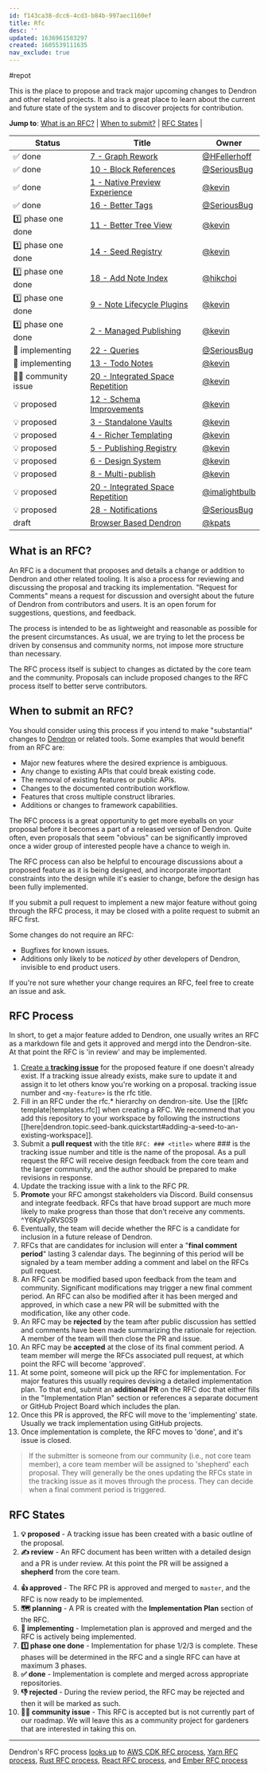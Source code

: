 ```yaml
---
id: f143ca38-dcc6-4cd3-b84b-997aec1160ef
title: Rfc
desc: ''
updated: 1636961583297
created: 1605539111635
nav_exclude: true
---
```


#repot

This is the place to propose and track major upcoming changes to Dendron and
other related projects. It also is a great place to learn about the current and
future state of the system and to discover projects for contribution.

[dendron]: https://github.com/dendronhq/dendron

**Jump to**: [What is an RFC?](#what-is-an-rfc) |
[When to submit?](#when-to-submit-an-rfc) | [RFC States](#rfc-states) |

<!--BEGIN_TABLE-->

| Status                | Title                                                                                                    | Owner                                            |
| --------------------- | -------------------------------------------------------------------------------------------------------- | ------------------------------------------------ |
| ✅ done               | [7 - Graph Rework](https://wiki.dendron.so/notes/c998c642-a748-4f77-9285-cfec35330251.html)              | [@HFellerhoff](https://github.com/hfellerhoff)   |
| ✅ done               | [10 - Block References](https://wiki.dendron.so/notes/95f7193b-9940-42ba-841f-3e2a4d937ba3.html)         | [@SeriousBug](https://github.com/SeriousBug)     |
| ✅ done               | [1 - Native Preview Experience](https://wiki.dendron.so/notes/17c61d62-f92e-4002-b8fe-9c05686e4bf9.html) | [@kevin](https://github.com/kevinslin)           |
| ✅ done               | [16 - Better Tags](https://wiki.dendron.so/notes/NT1cFX6DRkTnzcWwduj2I.html)                             | [@SeriousBug](https://github.com/SeriousBug)     |
| 1️⃣ phase one done     | [11 - Better Tree View](https://wiki.dendron.so/notes/ba8cf4c5-6254-4eca-8072-8001ca5afda7.html)         | [@kevin](https://github.com/kevinslin)           |
| 1️⃣ phase one done     | [14 - Seed Registry](https://wiki.dendron.so/notes/4039fc46-06b2-4f83-b817-fc490bafbcb3.html)            | [@kevin](https://github.com/kevinslin)           |
| 1️⃣ phase one done     | [18 - Add Note Index](https://wiki.dendron.so/notes/6TOh3VApIUfap7c3.html)                               | [@hikchoi](https://github.com/cerebrarium)       |
| 1️⃣ phase one done     | [9 - Note Lifecycle Plugins](https://wiki.dendron.so/notes/d2f8fe67-36c7-4600-b745-c22bdcb5b2cf.html)    | [@kevin](https://github.com/kevinslin)           |
| 1️⃣ phase one done     | [2 - Managed Publishing](https://wiki.dendron.so/notes/ae4a0c98-e2ea-47e0-8a20-016eba3424be.html)        | [@kevin](https://github.com/kevinslin)           |
| 👷 implementing       | [22 - Queries](https://wiki.dendron.so/notes/O4f9yfDoO7E7gRRDeBeCh.html)                                 | [@SeriousBug](https://github.com/SeriousBug)     |
| 👷 implementing       | [13 - Todo Notes](https://wiki.dendron.so/notes/716e2699-42e1-44bd-9b97-124f03173ddc.html)               | [@kevin](https://github.com/kevinslin)           |
| 👩‍🌾 community issue    | [20 - Integrated Space Repetition](https://wiki.dendron.so/notes/X2Zn2H89eBZrsj7Of8LLm.html)             | [@kevin](https://github.com/kevinslin)           |
| 💡 proposed           | [12 - Schema Improvements](https://wiki.dendron.so/notes/8bc80164-6436-4c77-8077-7842f53a4a23.html)      | [@kevin](https://github.com/kevinslin)           |
| 💡 proposed           | [3 - Standalone Vaults](https://wiki.dendron.so/notes/ceca23ee-6181-4fa6-9724-9943433c6e96.html)         | [@kevin](https://github.com/kevinslin)           |
| 💡 proposed           | [4 - Richer Templating](https://wiki.dendron.so/notes/7117a023-f090-47f5-a104-5968fc256c23.html)         | [@kevin](https://github.com/kevinslin)           |
| 💡 proposed           | [5 - Publishing Registry](https://wiki.dendron.so/notes/21b2e152-95f7-4904-8a8e-8d4d0b8c950c.html)       | [@kevin](https://github.com/kevinslin)           |
| 💡 proposed           | [6 - Design System](https://wiki.dendron.so/notes/d7597569-e3dd-4e56-b719-0f97f8e93030.html)             | [@kevin](https://github.com/kevinslin)           |
| 💡 proposed           | [8 - Multi-publish](https://wiki.dendron.so/notes/8b3bfb16-8330-4a78-85cc-45581c319450.html)             | [@kevin](https://github.com/kevinslin)           |
| 💡 proposed           | [20 - Integrated Space Repetition](https://wiki.dendron.so/notes/X2Zn2H89eBZrsj7Of8LLm.html#why)         | [@imalightbulb](https://github.com/imalightbulb) |
| 💡 proposed           | [28 - Notifications](https://wiki.dendron.so/notes/o5AQmw9bsPQspYuTjdmnK.html)                           | [@SeriousBug](https://github.com/SeriousBug)     |
| draft                 | [Browser Based Dendron]()                                                                                | [@kpats](https://github.com/kpathakota)          |

## What is an RFC?

An RFC is a document that proposes and details a change or addition to Dendron
and other related tooling. It is also a process for reviewing and discussing the
proposal and tracking its implementation. "Request for Comments" means a request
for discussion and oversight about the future of Dendron from contributors and
users. It is an open forum for suggestions, questions, and feedback.

The process is intended to be as lightweight and reasonable as possible for the
present circumstances. As usual, we are trying to let the process be driven by
consensus and community norms, not impose more structure than necessary.

The RFC process itself is subject to changes as dictated by the core team and
the community. Proposals can include proposed changes to the RFC process itself
to better serve contributors.

## When to submit an RFC?

You should consider using this process if you intend to make "substantial"
changes to [Dendron](https://github.com/dendronhq/dendron) or related tools.
Some examples that would benefit from an RFC are:

-   Major new features where the desired exprience is ambiguous.
-   Any change to existing APIs that could break existing code.
-   The removal of existing features or public APIs.
-   Changes to the documented contribution workflow.
-   Features that cross multiple construct libraries.
-   Additions or changes to framework capabilities.

The RFC process is a great opportunity to get more eyeballs on your proposal
before it becomes a part of a released version of Dendron. Quite often, even
proposals that seem "obvious" can be significantly improved once a wider group
of interested people have a chance to weigh in.

The RFC process can also be helpful to encourage discussions about a proposed
feature as it is being designed, and incorporate important constraints into the
design while it's easier to change, before the design has been fully
implemented.

If you submit a pull request to implement a new major feature without going
through the RFC process, it may be closed with a polite request to submit an RFC
first.

Some changes do not require an RFC:

-   Bugfixes for known issues.
-   Additions only likely to be _noticed by_ other developers of Dendron, invisible
    to end product users.

If you're not sure whether your change requires an RFC, feel free to create an
issue and ask.

## RFC Process

In short, to get a major feature added to Dendron, one usually writes an RFC as
a markdown file and gets it approved and mergd into the Dendron-site. At that
point the RFC is 'in review' and may be implemented.

1. [Create a **tracking issue**](https://github.com/dendronhq/dendron/issues/new?assignees=&labels=&template=work-item.md&title=)
   for the proposed feature if one doesn't already exist. If a tracking issue
   already exists, make sure to update it and assign it to let others know
   you're working on a proposal. tracking issue number and `<my-feature>` is the
   rfc title.
2. Fill in an RFC under the rfc.\* hierarchy on dendron-site.  Use the [[Rfc template|templates.rfc]] when creating a RFC. We recommend that you add this repository to your workspace by following the instructions [[here|dendron.topic.seed-bank.quickstart#adding-a-seed-to-an-existing-workspace]].
3. Submit a **pull request** with the title `RFC: ### <title>` where ### is the
   tracking issue number and title is the name of the proposal. As a pull
   request the RFC will receive design feedback from the core team and the
   larger community, and the author should be prepared to make revisions in
   response.
4. Update the tracking issue with a link to the RFC PR.
5. **Promote** your RFC amongst stakeholders via Discord. Build consensus and integrate feedback. RFCs that have broad support are much more likely to make progress than those that don't receive any comments. ^Y6KpVpRVS0S9
6. Eventually, the team will decide whether the RFC is a candidate for inclusion
   in a future release of Dendron.
7. RFCs that are candidates for inclusion will enter a "**final comment
   period**" lasting 3 calendar days. The beginning of this period will be
   signaled by a team member adding a comment and label on the RFCs pull
   request.
8. An RFC can be modified based upon feedback from the team and community.
   Significant modifications may trigger a new final comment period. An RFC can
   also be modified after it has been merged and approved, in which case a new
   PR will be submitted with the modification, like any other code.
9. An RFC may be **rejected** by the team after public discussion has settled
   and comments have been made summarizing the rationale for rejection. A member
   of the team will then close the PR and issue.
10. An RFC may be **accepted** at the close of its final comment period. A team
    member will merge the RFCs associated pull request, at which point the RFC
    will become 'approved'.
11. At some point, someone will pick up the RFC for implementation. For major
    features this usually requires devising a detailed implementation plan. To
    that end, submit an **additional PR** on the RFC doc that either fills in
    the "Implementation Plan" section or references a separate document or
    GitHub Project Board which includes the plan.
12. Once this PR is approved, the RFC will move to the 'implementing' state.
    Usually we track implementation using GitHub projects.
13. Once implementation is complete, the RFC moves to 'done', and it's issue is
    closed.

> If the submitter is someone from our community (i.e., not core team member), a
> core team member will be assigned to 'shepherd' each proposal. They will
> generally be the ones updating the RFCs state in the tracking issue as it
> moves through the process. They can decide when a final comment period is
> triggered.

## RFC States

1. **💡 proposed** - A tracking issue has been created with a basic outline of the proposal.
1. **✍️ review** - An RFC document has been written with a detailed design and a PR is under review. At this point the PR will be assigned a **shepherd** from the core team.
<!-- 3. **⏰ final comments** - The shepherd has approved the RFC PR, and announces
   that the RFC enters a period for final comments before it will be approved
   (~1wk). At this stage, if major issues are raised, the RFC may return to
   **Review**. -->
4. **👍 approved** - The RFC PR is approved and merged to `master`, and the RFC
   is now ready to be implemented.
5. **🗺️ planning** - A PR is created with the **Implementation Plan** section of
   the RFC.
6. **👷 implementing** - Implemetation plan is approved and merged and the RFC
   is actively being implemented.
7. **1️⃣ phase one done** - Implementation for phase 1/2/3 is complete. These phases will be determined in the RFC and a single RFC can have at maximum 3 phases.
8. **✅ done** - Implementation is complete and merged across appropriate
   repositories.
9. **👎 rejected** - During the review period, the RFC may be rejected and then
   it will be marked as such.
1. **👩‍🌾 community issue** - This RFC is accepted but is not currently part of our roadmap. We will leave this as a community project for gardeners that are interested in taking this on. 

---

Dendron's RFC process
[looks up](https://handbook.dendron.so/notes/b89ba854-72fb-4ebc-a8a0-55960b89e9dc.html#lookup)
to [AWS CDK RFC process], [Yarn RFC process], [Rust RFC process], [React RFC
process], and [Ember RFC process]

[aws cdk rfc process]: https://github.com/aws/aws-cdk-rfcs
[yarn rfc process]: https://github.com/yarnpkg/rfcs
[rust rfc process]: https://github.com/rust-lang/rfcs
[react rfc process]: https://github.com/reactjs/rfcs
[ember rfc process]: https://github.com/emberjs/rfcs
